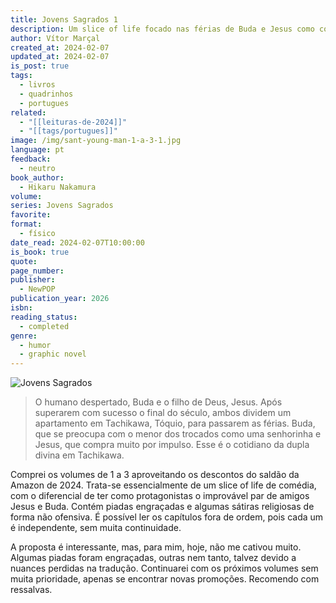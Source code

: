 ```yaml
---
title: Jovens Sagrados 1
description: Um slice of life focado nas férias de Buda e Jesus como colegas de quarto.
author: Vítor Marçal
created_at: 2024-02-07
updated_at: 2024-02-07
is_post: true
tags:
  - livros
  - quadrinhos
  - portugues
related:
  - "[[leituras-de-2024]]"
  - "[[tags/portugues]]"
image: /img/sant-young-man-1-a-3-1.jpg
language: pt
feedback:
  - neutro
book_author:
  - Hikaru Nakamura
volume: 
series: Jovens Sagrados
favorite: 
format:
  - físico
date_read: 2024-02-07T10:00:00
is_book: true
quote: 
page_number: 
publisher:
  - NewPOP
publication_year: 2026
isbn: 
reading_status:
  - completed
genre:
  - humor
  - graphic novel
---
```


![Jovens Sagrados](img/sant-young-man-1-a-3-1.jpg)

> O humano despertado, Buda e o filho de Deus, Jesus. Após superarem com sucesso o final do século, ambos dividem um apartamento em Tachikawa, Tóquio, para passarem as férias. Buda, que se preocupa com o menor dos trocados como uma senhorinha e Jesus, que compra muito por impulso. Esse é o cotidiano da dupla divina em Tachikawa.

Comprei os volumes de 1 a 3 aproveitando os descontos do saldão da Amazon de 2024. Trata-se essencialmente de um slice of life de comédia, com o diferencial de ter como protagonistas o improvável par de amigos Jesus e Buda. Contém piadas engraçadas e algumas sátiras religiosas de forma não ofensiva. É possível ler os capítulos fora de ordem, pois cada um é independente, sem muita continuidade.

A proposta é interessante, mas, para mim, hoje, não me cativou muito. Algumas piadas foram engraçadas, outras nem tanto, talvez devido a nuances perdidas na tradução. Continuarei com os próximos volumes sem muita prioridade, apenas se encontrar novas promoções. Recomendo com ressalvas.